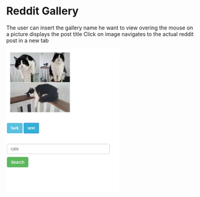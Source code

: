 # Reddit Gallery

The user can insert the gallery name he want to view
overing the mouse on a picture displays the post title
Click on image navigates to the actual reddit post in a new tab

<img src = "Capture.png" width="300" >